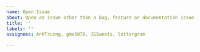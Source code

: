 ```yaml
---
name: Open Issue
about: Open an issue other than a bug, feature or documentation issue
title: ''
labels: ''
assignees: AnhTruong, gme5078, JGSweets, lettergram

---
```



